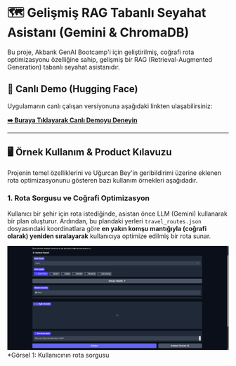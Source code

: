 # 🗺️ Gelişmiş RAG Tabanlı Seyahat Asistanı (Gemini & ChromaDB)

Bu proje, Akbank GenAI Bootcamp'i için geliştirilmiş, coğrafi rota optimizasyonu özelliğine sahip, gelişmiş bir RAG (Retrieval-Augmented Generation) tabanlı seyahat asistanıdır.

## 🚀 Canlı Demo (Hugging Face)

Uygulamanın canlı çalışan versiyonuna aşağıdaki linkten ulaşabilirsiniz:

**[➡️ Buraya Tıklayarak Canlı Demoyu Deneyin](https://huggingface.co/spaces/fatmanurdemir/Chatbot-Travel_Assistant)**

---

## 🖥️ Örnek Kullanım & Product Kılavuzu

Projenin temel özelliklerini ve Uğurcan Bey'in geribildirimi üzerine eklenen rota optimizasyonunu gösteren bazı kullanım örnekleri aşağıdadır.

### 1. Rota Sorgusu ve Coğrafi Optimizasyon

Kullanıcı bir şehir için rota istediğinde, asistan önce LLM (Gemini) kullanarak bir plan oluşturur. Ardından, bu plandaki yerleri `travel_routes.json` dosyasındaki koordinatlara göre **en yakın komşu mantığıyla (coğrafi olarak) yeniden sıralayarak** kullanıcıya optimize edilmiş bir rota sunar.

![Örnek Rota Sorgusu](images/ornek_sorgu.png)
*Görsel 1: Kullanıcının rota sorgusu


